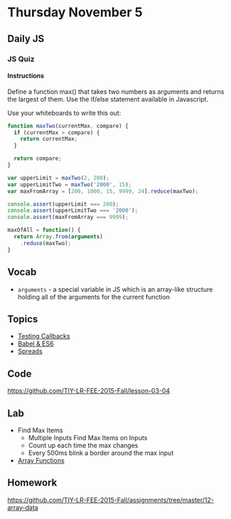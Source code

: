# Thursday November 5


## Daily JS

### JS Quiz

#### Instructions

Define a function max() that takes two numbers as arguments and returns the largest of them.
Use the if/else statement available in Javascript.

Use your whiteboards to write this out:

```js
function maxTwo(currentMax, compare) {
  if (currentMax > compare) {
    return currentMax;
  }

  return compare;
}

var upperLimit = maxTwo(2, 200);
var upperLimitTwo = maxTwo('2000', 15);
var maxFromArray = [200, 1000, 15, 9999, 24].reduce(maxTwo);

console.assert(upperLimit === 200);
console.assert(upperLimitTwo === '2000');
console.assert(maxFromArray === 9999);

maxOfAll = function() {
  return Array.from(arguments)
    .reduce(maxTwo);
}
```

## Vocab

- `arguments` - a special variable in JS which is an array-like structure holding all of the arguments for the current function

## Topics

- [Testing Callbacks](testing-callbacks.html)
- [Babel & ES6](es6.html)
- [Spreads](spreads.html)

## Code

https://github.com/TIY-LR-FEE-2015-Fall/lesson-03-04

## Lab

- Find Max Items
  - Multiple Inputs Find Max Items on Inputs
  - Count up each time the max changes
  - Every 500ms blink a border around the max input
- [Array Functions](array-fns.html)

## Homework

https://github.com/TIY-LR-FEE-2015-Fall/assignments/tree/master/12-array-data
